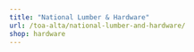 ```yaml
---
title: "National Lumber & Hardware"
url: /toa-alta/national-lumber-and-hardware/
shop: hardware
---
```

